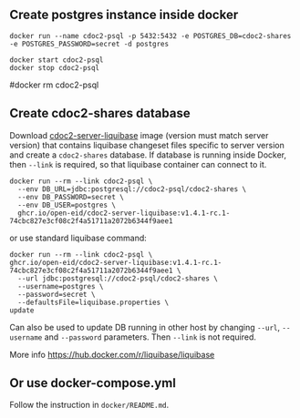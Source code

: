 ## Create postgres instance inside docker

```
docker run --name cdoc2-psql -p 5432:5432 -e POSTGRES_DB=cdoc2-shares -e POSTGRES_PASSWORD=secret -d postgres

docker start cdoc2-psql
docker stop cdoc2-psql
```
#docker rm cdoc2-psql


## Create cdoc2-shares database

Download [cdoc2-server-liquibase](https://github.com/orgs/open-eid/packages?ecosystem=container) 
image (version must match server version) that contains liquibase changeset files specific to 
server version and create a `cdoc2-shares` database. If database is running inside Docker, 
then `--link` is required, so that liquibase container can connect to it.
```
docker run --rm --link cdoc2-psql \
  --env DB_URL=jdbc:postgresql://cdoc2-psql/cdoc2-shares \
  --env DB_PASSWORD=secret \
  --env DB_USER=postgres \
  ghcr.io/open-eid/cdoc2-server-liquibase:v1.4.1-rc.1-74cbc827e3cf08c2f4a51711a2072b6344f9aee1
```

or use standard liquibase command:

```
docker run --rm --link cdoc2-psql \
ghcr.io/open-eid/cdoc2-server-liquibase:v1.4.1-rc.1-74cbc827e3cf08c2f4a51711a2072b6344f9aee1 \
  --url jdbc:postgresql://cdoc2-psql/cdoc2-shares \
  --username=postgres \
  --password=secret \
  --defaultsFile=liquibase.properties \
update
```

Can also be used to update DB running in other host by changing `--url`, `--username` and `--password` parameters. 
Then `--link` is not required.

More info https://hub.docker.com/r/liquibase/liquibase

## Or use docker-compose.yml

Follow the instruction in `docker/README.md`.